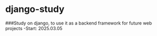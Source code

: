 # django-study
###Study on django, to use it as a backend framework for future web projects
-Start: 2025.03.05
